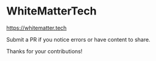 # WhiteMatterTech

https://whitematter.tech

Submit a PR if you notice errors or have content to share.

Thanks for your contributions!
